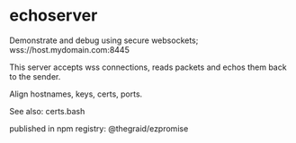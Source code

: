 # echoserver
Demonstrate and debug using secure websockets; wss://host.mydomain.com:8445

This server accepts wss connections, reads packets and echos them back to the sender.

Align hostnames, keys, certs, ports.

See also: certs.bash

published in npm registry: @thegraid/ezpromise
